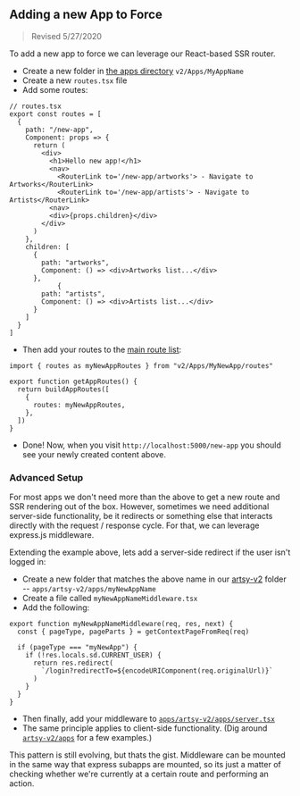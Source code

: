 ## Adding a new App to Force

> Revised 5/27/2020

To add a new app to force we can leverage our React-based SSR router.

- Create a new folder in [the apps directory](https://github.com/artsy/force/tree/master/src/v2/Apps) `v2/Apps/MyAppName`
- Create a new `routes.tsx` file
- Add some routes:

```tsx
// routes.tsx
export const routes = [
  {
    path: "/new-app",
    Component: props => {
      return (
        <div>
          <h1>Hello new app!</h1>
          <nav>
            <RouterLink to='/new-app/artworks'> - Navigate to Artworks</RouterLink>
            <RouterLink to='/new-app/artists'> - Navigate to Artists</RouterLink>
          <nav>
          <div>{props.children}</div>
        </div>
      )
    },
    children: [
      {
        path: "artworks",
        Component: () => <div>Artworks list...</div>
      },
            {
        path: "artists",
        Component: () => <div>Artists list...</div>
      }
    ]
  }
]
```

- Then add your routes to the [main route list](https://github.com/artsy/force/blob/master/src/v2/Apps/getAppRoutes.tsx):

```tsx
import { routes as myNewAppRoutes } from "v2/Apps/MyNewApp/routes"

export function getAppRoutes() {
  return buildAppRoutes([
    {
      routes: myNewAppRoutes,
    },
  ])
}
```

- Done! Now, when you visit `http://localhost:5000/new-app` you should see your newly created content above.

### Advanced Setup

For most apps we don't need more than the above to get a new route and SSR rendering out of the box. However, sometimes we need additional server-side functionality, be it redirects or something else that interacts directly with the request / response cycle. For that, we can leverage express.js middleware.

Extending the example above, lets add a server-side redirect if the user isn't logged in:

- Create a new folder that matches the above name in our [artsy-v2](https://github.com/artsy/force/tree/master/src/desktop/apps/artsy-v2) folder -- `apps/artsy-v2/apps/myNewAppName`
- Create a file called `myNewAppNameMiddleware.tsx`
- Add the following:

```tsx
export function myNewAppNameMiddleware(req, res, next) {
  const { pageType, pageParts } = getContextPageFromReq(req)

  if (pageType === "myNewApp") {
    if (!res.locals.sd.CURRENT_USER) {
      return res.redirect(
        `/login?redirectTo=${encodeURIComponent(req.originalUrl)}`
      )
    }
  }
}
```

- Then finally, add your middleware to [`apps/artsy-v2/apps/server.tsx`](https://github.com/artsy/force/blob/master/src/desktop/apps/artsy-v2/server.tsx)
- The same principle applies to client-side functionality. (Dig around [`artsy-v2/apps`](https://github.com/artsy/force/tree/master/src/desktop/apps/artsy-v2/apps) for a few examples.)

This pattern is still evolving, but thats the gist. Middleware can be mounted in the same way that express subapps are mounted, so its just a matter of checking whether we're currently at a certain route and performing an action.
